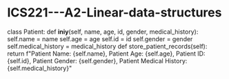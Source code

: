 # ICS221---A2-Linear-data-structures
class Patient:
    def __iniy__(self, name, age, id, gender, medical_history):
        self.name = name
        self.age = age
        self.id = id
        self.gender = gender
        self.medical_history = medical_history
    def store_patient_records(self):
        return f"Patient Name: {self.name}, Patient Age: {self.age}, Patient ID: {self.id}, Patient Gender: {self.gender}, Patient Medical History: {self.medical_history}"

